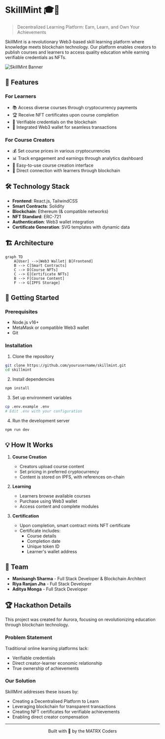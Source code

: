 # SkillMint 🎓💎

> Decentralized Learning Platform: Earn, Learn, and Own Your Achievements

SkillMint is a revolutionary Web3-based skill learning platform where knowledge meets blockchain technology. Our platform enables creators to publish courses and learners to access quality education while earning verifiable credentials as NFTs.

![SkillMint Banner](https://via.placeholder.com/800x200)

## 🌟 Features

### For Learners
- 📚 Access diverse courses through cryptocurrency payments
- 🏆 Receive NFT certificates upon course completion
- 🔗 Verifiable credentials on the blockchain
- 👝 Integrated Web3 wallet for seamless transactions

### For Course Creators
- 💰 Set course prices in various cryptocurrencies
- 📊 Track engagement and earnings through analytics dashboard
- 🎨 Easy-to-use course creation interface
- 🤝 Direct connection with learners through blockchain

## 🛠️ Technology Stack

- **Frontend**: React.js, TailwindCSS
- **Smart Contracts**: Solidity
- **Blockchain**: Ethereum (& compatible networks)
- **NFT Standard**: ERC-721
- **Authentication**: Web3 wallet integration
- **Certificate Generation**: SVG templates with dynamic data

## 🏗️ Architecture

```mermaid
graph TD
    A[User] -->|Web3 Wallet| B[Frontend]
    B --> C[Smart Contracts]
    C --> D[Course NFTs]
    C --> E[Certificate NFTs]
    B --> F[Course Content]
    F --> G[IPFS Storage]
```

## 🚀 Getting Started

### Prerequisites
- Node.js v16+
- MetaMask or compatible Web3 wallet
- Git

### Installation

1. Clone the repository
```bash
git clone https://github.com/yourusername/skillmint.git
cd skillmint
```

2. Install dependencies
```bash
npm install
```

3. Set up environment variables
```bash
cp .env.example .env
# Edit .env with your configuration
```

4. Run the development server
```bash
npm run dev
```

## 💡 How It Works

1. **Course Creation**
   - Creators upload course content
   - Set pricing in preferred cryptocurrency
   - Content is stored on IPFS, with references on-chain

2. **Learning**
   - Learners browse available courses
   - Purchase using Web3 wallet
   - Access content and complete modules

3. **Certification**
   - Upon completion, smart contract mints NFT certificate
   - Certificate includes:
     - Course details
     - Completion date
     - Unique token ID
     - Learner's wallet address

## 👥 Team

- **Manisangh Sharma** - Full Stack Developer & Blockchain Architect
- **Riya Ranjan Jha** - Full Stack Developer
- **Aditya Monga** - Full Stack Developer

## 🏆 Hackathon Details

This project was created for Aurora, focusing on revolutionizing education through blockchain technology.

### Problem Statement
Traditional online learning platforms lack:
- Verifiable credentials
- Direct creator-learner economic relationship
- True ownership of achievements

### Our Solution
SkillMint addresses these issues by:
- Creating a Decentralised Platform to Learn
- Leveraging blockchain for transparent transactions
- Creating NFT certificates for verifiable achievements
- Enabling direct creator compensation

---

<p align="center">Built with 💚 by the MATRX Coders</p>

